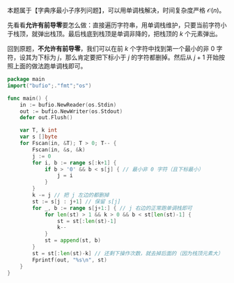 本题属于【字典序最小子序列问题】，可以用单调栈解决，时间复杂度严格 $\mathcal{O}(n)$。

先看看**允许有前导零**要怎么做：直接遍历字符串，用单调栈维护，只要当前字符小于栈顶，就弹出栈顶。最后栈底到栈顶是单调非降的，把栈顶的 $k$ 个元素弹出。

回到原题，**不允许有前导零**，我们可以在前 $k$ 个字符中找到第一个最小的非 $0$ 字符，设其为下标为 $j$，那么肯定要把下标小于 $j$ 的字符都删掉。然后从 $j+1$ 开始按照上面的做法跑单调栈即可。

```go
package main
import("bufio";."fmt";"os")

func main() {
	in := bufio.NewReader(os.Stdin)
	out := bufio.NewWriter(os.Stdout)
	defer out.Flush()

	var T, k int
	var s []byte
	for Fscan(in, &T); T > 0; T-- {
		Fscan(in, &s, &k)
		j := 0
		for i, b := range s[:k+1] {
			if b > '0' && b < s[j] { // 最小非 0 字符（且下标最小）
				j = i
			}
		}
		k -= j // 把 j 左边的都删掉
		st := s[j : j+1] // 保留 s[j]
		for _, b := range s[j+1:] { // j 右边的正常跑单调栈即可
			for len(st) > 1 && k > 0 && b < st[len(st)-1] {
				st = st[:len(st)-1]
				k--
			}
			st = append(st, b)
		}
		st = st[:len(st)-k] // 还剩下操作次数，就去掉后面的（因为栈顶元素大）
		Fprintf(out, "%s\n", st)
	}
}
```
